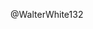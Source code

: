 @WalterWhite132

<!---
WalterWhite132/WalterWhite132 is a ✨ special ✨ repository because its `README.md` (this file) appears on your GitHub profile.
You can click the Preview link to take a look at your changes.
--->
